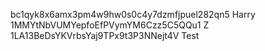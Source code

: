 bc1qyk8x6amx3pm4w9hw0s0c4y7dzmfjpuel282qn5 Harry
1MMYtNbVUMYepfoEfPVymYM6Czz5C5QQu1 Z
1LA13BeDsYKVrbsYaj9TPx9t3P3NNejt4V Test
